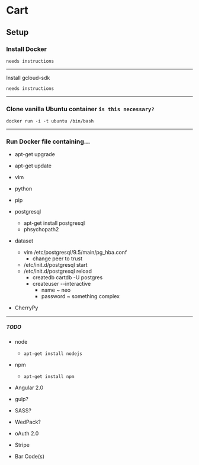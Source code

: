 # Cart

## Setup

### Install Docker 

`needs instructions`

***

Install gcloud-sdk

`needs instructions`

***

### Clone vanilla Ubuntu container `is this necessary?`

`docker run -i -t ubuntu /bin/bash`

***

### Run Docker file containing...
- apt-get upgrade
- apt-get update
- vim
- python
- pip
- postgresql
	- apt-get install postgresql
	- phsychopath2
- dataset
	- vim /etc/postgresql/9.5/main/pg_hba.conf
		- change peer to trust
	- /etc/init.d/postgresql start
	- /etc/init.d/postgresql reload
		- createdb cartdb -U postgres
		- createuser --interactive
			- name ~ neo
			- password ~ something complex

- CherryPy
***

##### TODO
- node
	- `apt-get install nodejs`
- npm
	- `apt-get install npm`

- Angular 2.0
- gulp?
- SASS?
- WedPack?
- oAuth 2.0
- Stripe
- Bar Code(s)
